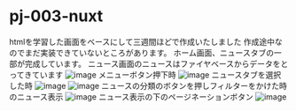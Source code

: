 # pj-003-nuxt
htmlを学習した画面をベースにして三週間ほどで作成いたしました
作成途中なのでまだ実装できていないところがあります。
ホーム画面、ニュースタブの一部が完成しています。
ニュース画面のニュースはファイヤベースからデータをとってきています
![image](https://user-images.githubusercontent.com/64944011/99475039-0a9d2680-2991-11eb-9e36-1958954bc703.png)
メニューボタン押下時
![image](https://user-images.githubusercontent.com/64944011/99475048-0ffa7100-2991-11eb-9607-adc643c5e4b8.png)
ニュースタブを選択した時
![image](https://user-images.githubusercontent.com/64944011/99475058-14268e80-2991-11eb-8df2-681ea9340f25.png)
![image](https://user-images.githubusercontent.com/64944011/99475662-58665e80-2992-11eb-9f1c-e53835f3f21b.png)
ニュースの分類のボタンを押しフィルターをかけた時のニュース表示
![image](https://user-images.githubusercontent.com/64944011/99475669-5d2b1280-2992-11eb-8459-07fe02fd8c9e.png)
ニュース表示の下のページネーションボタン
![image](https://user-images.githubusercontent.com/64944011/99475677-61efc680-2992-11eb-86a3-ab13d20da388.png)
